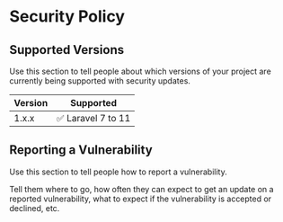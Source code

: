 # Security Policy

## Supported Versions

Use this section to tell people about which versions of your project are
currently being supported with security updates.

| Version | Supported                          |
|---------|------------------------------------|
| 1.x.x   | :white_check_mark: Laravel 7 to 11 |

## Reporting a Vulnerability

Use this section to tell people how to report a vulnerability.

Tell them where to go, how often they can expect to get an update on a
reported vulnerability, what to expect if the vulnerability is accepted or
declined, etc.
